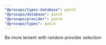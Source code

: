 ```yaml
---
"@prosopo/types-database": patch
"@prosopo/database": patch
"@prosopo/provider": patch
"@prosopo/types": patch
---
```


Be more lenient with random provider selection
  
